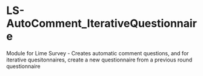 # LS-AutoComment_IterativeQuestionnaire
Module for Lime Survey - Creates automatic comment questions, and for iterative quesitonnaires, create a new questionnaire from a previous round questionnaire
